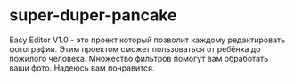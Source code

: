 # super-duper-pancake
Easy Editor V1.0 - это проект который позволит каждому редактировать фотографии. Этим проектом сможет пользоваться  от ребёнка до пожилого человека. Множество фильтров помогут вам обработать ваши фото. Надеюсь вам понравится.
